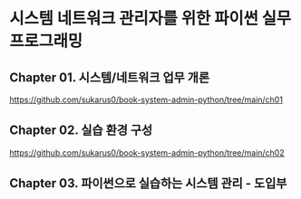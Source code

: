 # 시스템 네트워크 관리자를 위한 파이썬 실무 프로그래밍

## Chapter 01. 시스템/네트워크 업무 개론
https://github.com/sukarus0/book-system-admin-python/tree/main/ch01

## Chapter 02. 실습 환경 구성
https://github.com/sukarus0/book-system-admin-python/tree/main/ch02

## Chapter 03. 파이썬으로 실습하는 시스템 관리 - 도입부
